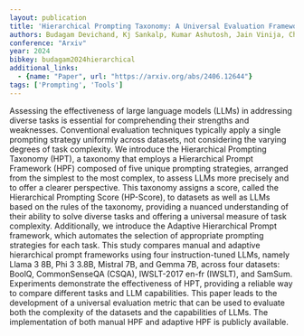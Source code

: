 ```yaml
---
layout: publication
title: 'Hierarchical Prompting Taxonomy: A Universal Evaluation Framework For Large Language Models'
authors: Budagam Devichand, Kj Sankalp, Kumar Ashutosh, Jain Vinija, Chadha Aman
conference: "Arxiv"
year: 2024
bibkey: budagam2024hierarchical
additional_links:
  - {name: "Paper", url: "https://arxiv.org/abs/2406.12644"}
tags: ['Prompting', 'Tools']
---
```

Assessing the effectiveness of large language models (LLMs) in addressing
diverse tasks is essential for comprehending their strengths and weaknesses.
Conventional evaluation techniques typically apply a single prompting strategy
uniformly across datasets, not considering the varying degrees of task
complexity. We introduce the Hierarchical Prompting Taxonomy (HPT), a taxonomy
that employs a Hierarchical Prompt Framework (HPF) composed of five unique
prompting strategies, arranged from the simplest to the most complex, to assess
LLMs more precisely and to offer a clearer perspective. This taxonomy assigns a
score, called the Hierarchical Prompting Score (HP-Score), to datasets as well
as LLMs based on the rules of the taxonomy, providing a nuanced understanding
of their ability to solve diverse tasks and offering a universal measure of
task complexity. Additionally, we introduce the Adaptive Hierarchical Prompt
framework, which automates the selection of appropriate prompting strategies
for each task. This study compares manual and adaptive hierarchical prompt
frameworks using four instruction-tuned LLMs, namely Llama 3 8B, Phi 3 3.8B,
Mistral 7B, and Gemma 7B, across four datasets: BoolQ, CommonSenseQA (CSQA),
IWSLT-2017 en-fr (IWSLT), and SamSum. Experiments demonstrate the effectiveness
of HPT, providing a reliable way to compare different tasks and LLM
capabilities. This paper leads to the development of a universal evaluation
metric that can be used to evaluate both the complexity of the datasets and the
capabilities of LLMs. The implementation of both manual HPF and adaptive HPF is
publicly available.
